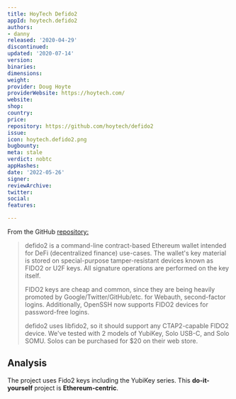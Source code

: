 ```yaml
---
title: HoyTech Defido2
appId: hoytech.defido2
authors:
- danny
released: '2020-04-29'
discontinued: 
updated: '2020-07-14'
version: 
binaries: 
dimensions: 
weight: 
provider: Doug Hoyte
providerWebsite: https://hoytech.com/
website: 
shop: 
country: 
price: 
repository: https://github.com/hoytech/defido2
issue: 
icon: hoytech.defido2.png
bugbounty: 
meta: stale
verdict: nobtc
appHashes: 
date: '2022-05-26'
signer: 
reviewArchive: 
twitter: 
social: 
features: 

---
```


From the GitHub [repository:](https://github.com/hoytech/defido2) 

> defido2 is a command-line contract-based Ethereum wallet intended for DeFi (decentralized finance) use-cases. The wallet's key material is stored on special-purpose tamper-resistant devices known as FIDO2 or U2F keys. All signature operations are performed on the key itself.
>
> FIDO2 keys are cheap and common, since they are being heavily promoted by Google/Twitter/GitHub/etc. for Webauth, second-factor logins. Additionally, OpenSSH now supports FIDO2 devices for password-free logins.
>
> defido2 uses libfido2, so it should support any CTAP2-capable FIDO2 device. We've tested with 2 models of YubiKey, Solo USB-C, and Solo SOMU. Solos can be purchased for $20 on their web store.

## Analysis 

The project uses Fido2 keys including the YubiKey series. This **do-it-yourself** project is **Ethereum-centric**. 

